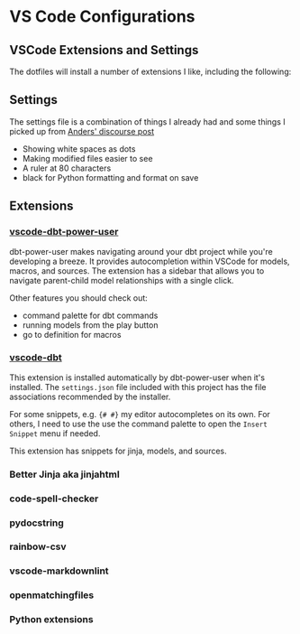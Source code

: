 # VS Code Configurations

## VSCode Extensions and Settings

The dotfiles will install a number of extensions I like, including the following:


## Settings

The settings file is a combination of things I already had and some things I
picked up from [Anders' discourse post](https://discourse.getdbt.com/t/setting-up-vscode-to-use-with-the-dbt-cli/3291)

* Showing white spaces as dots
* Making modified files easier to see
* A ruler at 80 characters
* black for Python formatting and format on save

## Extensions

### [vscode-dbt-power-user](https://marketplace.visualstudio.com/items?itemName=innoverio.vscode-dbt-power-user)

dbt-power-user makes navigating around your dbt project while you're developing
a breeze. It provides autocompletion within VSCode for models, macros, and
sources. The extension has a sidebar that allows you to navigate parent-child
model relationships with a single click.

Other features you should check out:

* command palette for dbt commands
* running models from the play button
* go to definition for macros

### [vscode-dbt](https://marketplace.visualstudio.com/items?itemName=innoverio.vscode-dbt-power-user)

This extension is installed automatically by dbt-power-user when it's installed.
The `settings.json` file included with this project has the file associations
recommended by the installer.

For some snippets, e.g. `{# #}` my editor autocompletes on its own. For others,
I need to use the use the command palette to open the `Insert Snippet` menu if
needed.

This extension has snippets for jinja, models, and sources.

### Better Jinja aka jinjahtml

### code-spell-checker

### pydocstring

### rainbow-csv

### vscode-markdownlint

### openmatchingfiles

### Python extensions
